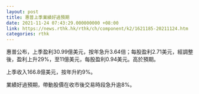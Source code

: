 ```yaml
---
layout: post
title: 惠普上季業績好過預期
date: 2021-11-24 07:43:29.000000000 +08:00
link: https://news.rthk.hk/rthk/ch/component/k2/1621185-20211124.htm
categories: rthk
---
```


惠普公布，上季盈利30.99億美元，按年急升3.64倍；每股盈利2.71美元，經調整後，盈利上升29%，至11億美元，每股盈利0.94美元。高於預期。

上季收入166.8億美元，按年升約9%。　　

業績好過預期，帶動股價在收市後交易時段急升逾8%。
